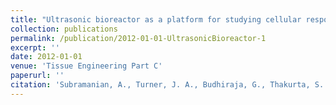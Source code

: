 ```yaml
---
title: "Ultrasonic bioreactor as a platform for studying cellular response."
collection: publications
permalink: /publication/2012-01-01-UltrasonicBioreactor-1
excerpt: ''
date: 2012-01-01
venue: 'Tissue Engineering Part C'
paperurl: ''
citation: 'Subramanian, A., Turner, J. A., Budhiraja, G., Thakurta, S. G., Whitney, N. P., & **Nudurupati, S. S.** (2012). Ultrasonic bioreactor as a platform for studying cellular response. Tissue Engineering Part C: Methods, 19(3), 244-255.'
---
```


